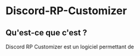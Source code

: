 # Discord-RP-Customizer
## Qu'est-ce que c'est ?
Discord RP Customizer est un logiciel permettant de 

